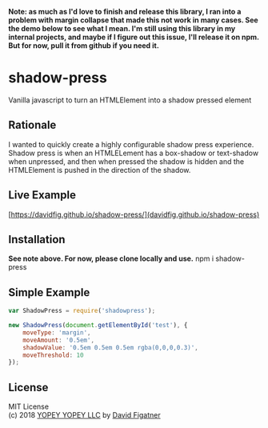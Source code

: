 **Note: as much as I'd love to finish and release this library, I ran into a problem with margin collapse that made this not work in many cases. See the demo below to see what I mean. I'm still using this library in my internal projects, and maybe if I figure out this issue, I'll release it on npm. But for now, pull it from github if you need it.**

# shadow-press
Vanilla javascript to turn an HTMLElement into a shadow pressed element

## Rationale

I wanted to quickly create a highly configurable shadow press experience. Shadow press is when an HTMLELement has a box-shadow or text-shadow when unpressed, and then when pressed the shadow is hidden and the HTMLElement is pushed in the direction of the shadow.

## Live Example
[https://davidfig.github.io/shadow-press/](davidfig.github.io/shadow-press)

## Installation

**See note above. For now, please clone locally and use.**
    npm i shadow-press

## Simple Example

```js
var ShadowPress = require('shadowpress');

new ShadowPress(document.getElementById('test'), {
    moveType: 'margin',
    moveAmount: '0.5em',
    shadowValue: '0.5em 0.5em 0.5em rgba(0,0,0,0.3)',
    moveThreshold: 10
});
```

## License  
MIT License  
(c) 2018 [YOPEY YOPEY LLC](https://yopeyopey.com/) by [David Figatner](https://twitter.com/yopey_yopey/)
